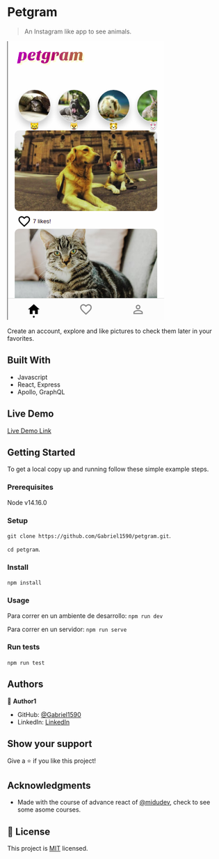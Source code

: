 # Petgram

> An Instagram like app to see animals.

![screenshot](./src/assets/petgram.png)

Create an account, explore and like pictures to check them later in your favorites.

## Built With

- Javascript
- React, Express
- Apollo, GraphQL 

## Live Demo

[Live Demo Link](https://curso-platzi-react-avanzado-gabriel1590.vercel.app/)


## Getting Started

To get a local copy up and running follow these simple example steps.

### Prerequisites
Node v14.16.0

### Setup
`git clone https://github.com/Gabriel1590/petgram.git`.

`cd petgram`.

### Install
`npm install`

### Usage
Para correr en un ambiente de desarrollo: 
`npm run dev`

Para correr en un servidor:
`npm run serve`
### Run tests
`npm run test`

## Authors

👤 **Author1**

- GitHub: [@Gabriel1590](https://github.com/Gabriel1590)
- LinkedIn: [LinkedIn](https://linkedin.com/in/linkedinhandle)

## Show your support

Give a ⭐️ if you like this project!

## Acknowledgments

- Made with the course of advance react of [@midudev](github.com/midudev), check to see some asome courses.

## 📝 License

This project is [MIT](./MIT.md) licensed.